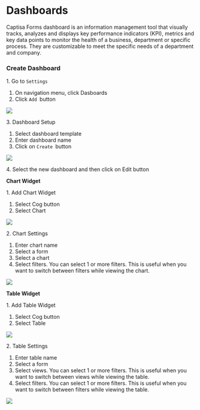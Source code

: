 # Dashboards

Captisa Forms dashboard is an information management tool that visually tracks, analyzes and displays key performance indicators (KPI), metrics and key data points to monitor the health of a business, department or specific process. They are customizable to meet the specific needs of a department and company.

### Create Dashboard

1\. Go to `Settings`

1. On navigation menu, click Dasboards
2. Click `Add `button

![](https://s3.us-west-1.wasabisys.com/captisa-images/dashboard-create.png)

3\. Dashboard Setup

1. Select dashboard template
2. Enter dashboard name
3. Click on `Create `button

![](https://s3.us-west-1.wasabisys.com/captisa-images/dashboard-select-template.png)

4\. Select the new dashboard and then click on Edit button

**Chart Widget**

1\. Add Chart Widget

1. Select Cog button
2. Select Chart

![](https://s3.us-west-1.wasabisys.com/captisa-images/dashboard-add-chart.png)

2\. Chart Settings

1. Enter chart name
2. Select a form
3. Select a chart
4. Select filters. You can select 1 or more filters. This is useful when you want to switch between filters while viewing the chart.

![](https://s3.us-west-1.wasabisys.com/captisa-images/dashboard-define-chart-dashboard.png)

**Table Widget**

1\. Add Table Widget

1. Select Cog button
2. Select Table

![](https://s3.us-west-1.wasabisys.com/captisa-images/dashboard-add-table.png)

2\. Table Settings

1. Enter table name
2. Select a form
3. Select views. You can select 1 or more filters. This is useful when you want to switch between views while viewing the table.
4. Select filters. You can select 1 or more filters. This is useful when you want to switch between filters while viewing the table.

![](https://s3.us-west-1.wasabisys.com/captisa-images/dashboard-create-define-table.PNG)
